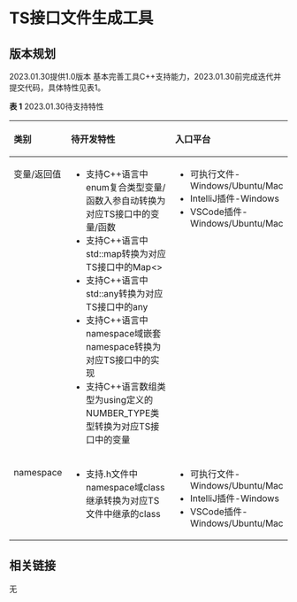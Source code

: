 # TS接口文件生成工具

## 版本规划

2023.01.30提供1.0版本 基本完善工具C++支持能力，2023.01.30前完成迭代并提交代码，具体特性见表1。

**表 1**  2023.01.30待支持特性

<a name="table143385853320"></a>

<table><thead align="left"><tr id="row53375863312"><th class="cellrowborder" valign="top" width="15%" id="mcps1.2.3.1.1"><p id="p20331858193317"><a name="p20331858193317"></a><a name="p20331858193317"></a>类别</p>
</th>
<th class="cellrowborder" valign="top" width="55%" id="mcps1.2.3.1.2"><p id="p1133115820331"><a name="p1133115820331"></a><a name="p1133115820331"></a>待开发特性</p>
</th>
<th class="cellrowborder" valign="top" width="30%" id="mcps1.2.3.1.3"><p id="p1133115820332"><a name="p1133115820332"></a><a name="p1133115820332"></a>入口平台</p>
</th>
</tr>
</thead>
<tbody><tr id="row333115812331"><td class="cellrowborder" valign="top" width="15%" headers="mcps1.2.3.1.1 "><p id="p2142111345714"><a name="p2142111345714"></a><a name="p2142111345714"></a>变量/返回值</p>
</td>
<td class="cellrowborder" valign="top" width="55%" headers="mcps1.2.3.1.2 "><a name="ul9264132010"></a><a name="ul9264132010"></a><ul id="ul9264132010"><li>支持C++语言中enum复合类型变量/函数入参自动转换为对应TS接口中的变量/函数 </li><li>支持C++语言中std::map转换为对应TS接口中的Map<></li><li>支持C++语言中std::any转换为对应TS接口中的any</li><li>支持C++语言中namespace域嵌套namespace转换为对应TS接口中的实现</li><li>支持C++语言数组类型为using定义的NUMBER_TYPE类型转换为对应TS接口中的变量</li></ul>
</td>
<td class="cellrowborder" valign="top" width="30%" headers="mcps1.2.3.1.3 "><a name="ul9264132011"></a><a name="ul9264132011"></a><ul id="ul9264132011"><li>可执行文件-Windows/Ubuntu/Mac</li><li>IntelliJ插件-Windows</li><li>VSCode插件-Windows/Ubuntu/Mac</li></ul>
</td>
</tr>
<tr id="row334175803317"><td class="cellrowborder" valign="top" width="15%" headers="mcps1.2.3.1.1 "><p id="p382391145710"><a name="p382391145710"></a><a name="p382391145710"></a>namespace</p>
</td>
<td class="cellrowborder" valign="top" width="55%" headers="mcps1.2.3.1.2 "><a name="ul334485413318"></a><a name="ul334485413318"></a><ul id="ul334485413318"><li>支持.h文件中namespace域class继承转换为对应TS文件中继承的class</li></ul>
</td>
<td class="cellrowborder" valign="top" width="30%" headers="mcps1.2.3.1.3 "><a name="ul9264132012"></a><a name="ul9264132012"></a><ul id="ul9264132012"><li>可执行文件-Windows/Ubuntu/Mac</li><li>IntelliJ插件-Windows</li><li>VSCode插件-Windows/Ubuntu/Mac</li></ul>
</td>
</tr>
</tr>
</tbody>
</table>


## 相关链接

无

